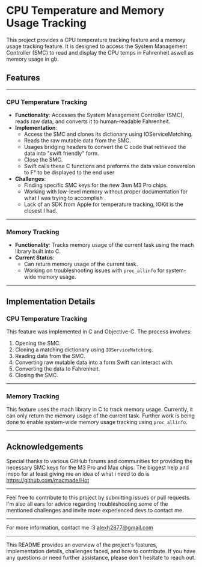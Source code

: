 # CPU Temperature and Memory Usage Tracking

This project provides a CPU temperature tracking feature and a memory usage tracking feature. It is designed to access the System Management Controller (SMC) to read and display the CPU temps in Fahrenheit aswell as memory usage in gb.

## Features

---

### CPU Temperature Tracking

- **Functionality**: Accesses the System Management Controller (SMC), reads raw data, and converts it to human-readable Fahrenheit.
- **Implementation**:
  - Access the SMC and clones its dictionary using IOServiceMatching.
  - Reads the raw mutable data from the SMC.
  - Usages bridging headers to convert the C code that retrieved the data into "swift friendly" form.
  - Close the SMC.
  - Swift calls these C functions and preforms the data value conversion to F° to be displayed to the end user
- **Challenges**:
  - Finding specific SMC keys for the new 3nm M3 Pro chips.
  - Working with low-level memory without proper documentation for what I was trying to accomplish .
  - Lack of an SDK from Apple for temperature tracking, IOKit is the closest I had.

---

### Memory Tracking

- **Functionality**: Tracks memory usage of the current task using the mach library built into C.
- **Current Status**:
  - Can return memory usage of the current task.
  - Working on troubleshooting issues with `proc_allinfo` for system-wide memory usage.

---

## Implementation Details

### CPU Temperature Tracking

This feature was implemented in C and Objective-C. The process involves:

1. Opening the SMC.
2. Cloning a matching dictionary using `IOServiceMatching`.
3. Reading data from the SMC.
4. Converting raw mutable data into a form Swift can interact with.
5. Converting the data to Fahrenheit.
6. Closing the SMC.

---

### Memory Tracking

This feature uses the mach library in C to track memory usage. Currently, it can only return the memory usage of the current task. Further work is being done to enable system-wide memory usage tracking using `proc_allinfo`.

---

## Acknowledgements

Special thanks to various GitHub forums and communities for providing the necessary SMC keys for the M3 Pro and Max chips. The biggest help and inspo for at least giving me an idea of what i need to do is https://github.com/macmade/Hot

---


Feel free to contribute to this project by submitting issues or pull requests. I'm also all ears for advice regarding troubleshooting some of the mentioned challenges and invite more experienced devs to contact me.

---

For more information, contact me :3 alexh2877@gmail.com 

---

This README provides an overview of the project's features, implementation details, challenges faced, and how to contribute. If you have any questions or need further assistance, please don't hesitate to reach out.
